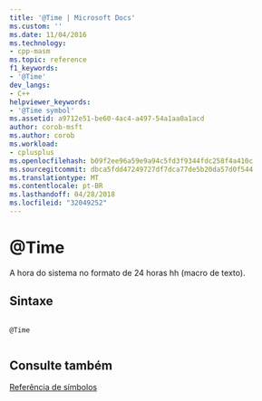 ```yaml
---
title: '@Time | Microsoft Docs'
ms.custom: ''
ms.date: 11/04/2016
ms.technology:
- cpp-masm
ms.topic: reference
f1_keywords:
- '@Time'
dev_langs:
- C++
helpviewer_keywords:
- '@Time symbol'
ms.assetid: a9712e51-be60-4ac4-a497-54a1aa0a1acd
author: corob-msft
ms.author: corob
ms.workload:
- cplusplus
ms.openlocfilehash: b09f2ee96a59e9a94c5fd3f9344fdc258f4a410c
ms.sourcegitcommit: dbca5fdd47249727df7dca77de5b20da57d0f544
ms.translationtype: MT
ms.contentlocale: pt-BR
ms.lasthandoff: 04/28/2018
ms.locfileid: "32049252"
---
```

# <a name="time"></a>@Time
A hora do sistema no formato de 24 horas hh (macro de texto).  
  
## <a name="syntax"></a>Sintaxe  
  
```  
  
@Time  
  
```  
  
## <a name="see-also"></a>Consulte também  
 [Referência de símbolos](../../assembler/masm/symbols-reference.md)
